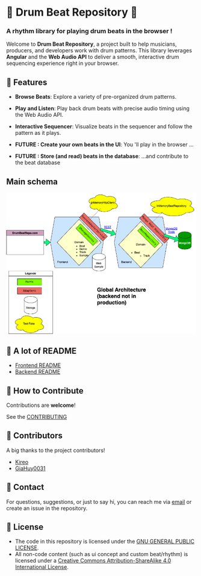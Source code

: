 # 🥁 Drum Beat Repository 🥁

### A rhythm library for playing drum beats in the browser !

Welcome to **Drum Beat Repository**, a project built to help musicians, producers, and developers work with drum patterns.
This library leverages **Angular** and the **Web Audio API** to deliver a smooth, interactive drum sequencing experience right in your browser.

## 🚀 Features

- **Browse Beats**: Explore a variety of pre-organized drum patterns.
- **Play and Listen**: Play back drum beats with precise audio timing using the Web Audio API.
- **Interactive Sequencer**: Visualize beats in the sequencer and follow the pattern as it plays.


- **FUTURE : Create your own beats in the UI**: You 'll play in the browser ...
- **FUTURE : Store (and read) beats in the database**: ...and contribute to the beat database

## Main schema

![Architecture schema](drumbeatrepo-architecture.drawio.png)

## 👀 A lot of README

- [Frontend README](frontend/README.md)
- [Backend README](backend/README.md)

## 🌱 How to Contribute

Contributions are **welcome**!

See the [CONTRIBUTING](CONTRIBUTING.md)

## 🤩 Contributors

A big thanks to the project contributors!
- [Kireo](https://github.com/khg051203)
- [GiaHuy0031](https://github.com/GiaHuy0031)

## 📧 Contact

For questions, suggestions, or just to say hi, you can reach me via [email](mailto:bab07ali@gmail.com) or create an issue in the repository.

## 🔖 License

- The code in this repository is licensed under the [GNU GENERAL PUBLIC LICENSE](LICENSE).
- All non-code content (such as ui concept and custom beat/rhythm) is licensed under a [Creative Commons Attribution-ShareAlike 4.0 International License](https://creativecommons.org/licenses/by-sa/4.0/).
